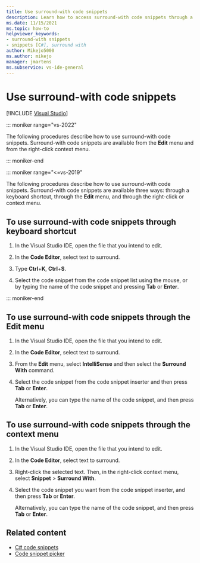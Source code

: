 ```yaml
---
title: Use surround-with code snippets
description: Learn how to access surround-with code snippets through a keyboard shortcut, on the Edit menu, or on a right-click or context menu.
ms.date: 11/15/2021
ms.topic: how-to
helpviewer_keywords:
- surround-with snippets
- snippets [C#], surround with
author: Mikejo5000
ms.author: mikejo
manager: jmartens
ms.subservice: vs-ide-general
---
```

# Use surround-with code snippets

 [!INCLUDE [Visual Studio](~/includes/applies-to-version/vs-windows-only.md)]

::: moniker range="vs-2022"

The following procedures describe how to use surround-with code snippets. Surround-with code snippets are available from the **Edit** menu and from the right-click context menu.

::: moniker-end

::: moniker range="<=vs-2019"

The following procedures describe how to use surround-with code snippets. Surround-with code snippets are available three ways: through a keyboard shortcut, through the **Edit** menu, and through the right-click or context menu.

## To use surround-with code snippets through keyboard shortcut

1. In the Visual Studio IDE, open the file that you intend to edit.

1. In the **Code Editor**, select text to surround.

1. Type **Ctrl**+**K**, **Ctrl**+**S**.

1. Select the code snippet from the code snippet list using the mouse, or by typing the name of the code snippet and pressing **Tab** or **Enter**.

::: moniker-end

## To use surround-with code snippets through the Edit menu

1. In the Visual Studio IDE, open the file that you intend to edit.

1. In the **Code Editor**, select text to surround.

1. From the **Edit** menu, select **IntelliSense** and then select the **Surround With** command.

1. Select the code snippet from the code snippet inserter and then press **Tab** or **Enter**.

     Alternatively, you can type the name of the code snippet, and then press **Tab** or **Enter**.

## To use surround-with code snippets through the context menu

1. In the Visual Studio IDE, open the file that you intend to edit.

1. In the **Code Editor**, select text to surround.

1. Right-click the selected text. Then, in the right-click context menu, select **Snippet** > **Surround With**.

1. Select the code snippet you want from the code snippet inserter, and then press **Tab** or **Enter**.

     Alternatively, you can type the name of the code snippet, and then press **Tab** or **Enter**.

## Related content

- [C# code snippets](../ide/visual-csharp-code-snippets.md)
- [Code snippet picker](../ide/reference/code-snippet-picker.md)
